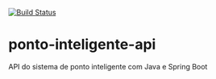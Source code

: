 [![Build Status](https://travis-ci.org/WellingtonLibano/ponto-inteligente-api.svg?branch=master)](https://travis-ci.org/WellingtonLibano/ponto-inteligente-api)

# ponto-inteligente-api
API do sistema de ponto inteligente com Java e Spring Boot
